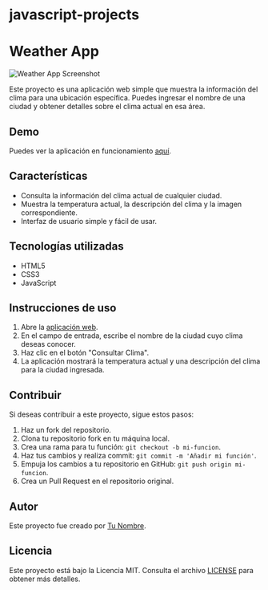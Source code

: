 # javascript-projects

# Weather App

![Weather App Screenshot](https://miguejuarz.github.io/javascript-projects/weather-app/assets/screenshot.png)

Este proyecto es una aplicación web simple que muestra la información del clima para una ubicación específica. Puedes ingresar el nombre de una ciudad y obtener detalles sobre el clima actual en esa área.

## Demo

Puedes ver la aplicación en funcionamiento [aquí](https://miguejuarz.github.io/javascript-projects/weather-app/).

## Características

- Consulta la información del clima actual de cualquier ciudad.
- Muestra la temperatura actual, la descripción del clima y la imagen correspondiente.
- Interfaz de usuario simple y fácil de usar.

## Tecnologías utilizadas

- HTML5
- CSS3
- JavaScript

## Instrucciones de uso

1. Abre la [aplicación web](https://miguejuarz.github.io/javascript-projects/weather-app/).
2. En el campo de entrada, escribe el nombre de la ciudad cuyo clima deseas conocer.
3. Haz clic en el botón "Consultar Clima".
4. La aplicación mostrará la temperatura actual y una descripción del clima para la ciudad ingresada.

## Contribuir

Si deseas contribuir a este proyecto, sigue estos pasos:

1. Haz un fork del repositorio.
2. Clona tu repositorio fork en tu máquina local.
3. Crea una rama para tu función: `git checkout -b mi-funcion`.
4. Haz tus cambios y realiza commit: `git commit -m 'Añadir mi función'`.
5. Empuja los cambios a tu repositorio en GitHub: `git push origin mi-funcion`.
6. Crea un Pull Request en el repositorio original.

## Autor

Este proyecto fue creado por [Tu Nombre](https://github.com/tu-nombre).

## Licencia

Este proyecto está bajo la Licencia MIT. Consulta el archivo [LICENSE](LICENSE) para obtener más detalles.
